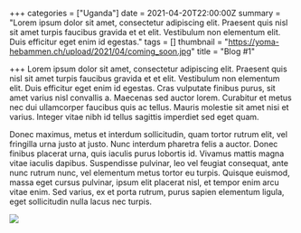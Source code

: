 +++
categories = ["Uganda"]
date = 2021-04-20T22:00:00Z
summary = "Lorem ipsum dolor sit amet, consectetur adipiscing elit. Praesent quis nisl sit amet turpis faucibus gravida et et elit. Vestibulum non elementum elit. Duis efficitur eget enim id egestas."
tags = []
thumbnail = "https://yoma-hebammen.ch/upload/2021/04/coming_soon.jpg"
title = "Blog #1"

+++
Lorem ipsum dolor sit amet, consectetur adipiscing elit. Praesent quis nisl sit amet turpis faucibus gravida et et elit. Vestibulum non elementum elit. Duis efficitur eget enim id egestas. Cras vulputate finibus purus, sit amet varius nisl convallis a. Maecenas sed auctor lorem. Curabitur et metus nec dui ullamcorper faucibus quis ac tellus. Mauris molestie sit amet nisi et varius. Integer vitae nibh id tellus sagittis imperdiet sed eget quam.

Donec maximus, metus et interdum sollicitudin, quam tortor rutrum elit, vel fringilla urna justo at justo. Nunc interdum pharetra felis a auctor. Donec finibus placerat urna, quis iaculis purus lobortis id. Vivamus mattis magna vitae iaculis dapibus. Suspendisse pulvinar, leo vel feugiat consequat, ante nunc rutrum nunc, vel elementum metus tortor eu turpis. Quisque euismod, massa eget cursus pulvinar, ipsum elit placerat nisl, et tempor enim arcu vitae enim. Sed varius, ex et porta rutrum, purus sapien elementum ligula, eget sollicitudin nulla lacus nec turpis.

![](https://yoma-hebammen.ch/upload/2021/04/coming_soon.jpg)